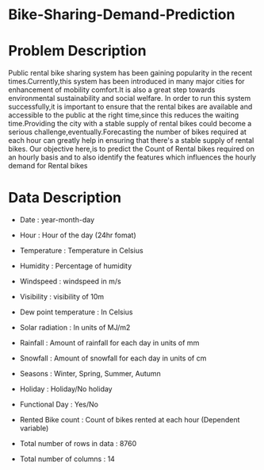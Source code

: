 # Bike-Sharing-Demand-Prediction

# Problem Description 
Public rental bike sharing system has been gaining popularity in the recent times.Currently,this system has been introduced in many major cities for enhancement of mobility comfort.It is also a great step towards environmental sustainability and social welfare.
In order to run this system successfully,it is important to ensure that the rental bikes are available and accessible to the public at the right time,since this reduces the waiting time.Providing the city with a stable supply of rental bikes could become a serious challenge,eventually.Forecasting the number of bikes required at each hour can greatly help in ensuring that there's a stable supply of rental bikes.
Our objective here,is to predict the Count of Rental bikes required on an hourly basis and to also identify the features which influences the hourly demand for Rental bikes

# Data Description 

- Date : year-month-day
- Hour : Hour of the day (24hr fomat)
- Temperature : Temperature in Celsius
- Humidity : Percentage of humidity
- Windspeed : windspeed in m/s
- Visibility : visibility of 10m
- Dew point temperature : In Celsius
- Solar radiation : In units of MJ/m2
- Rainfall : Amount of rainfall for each day in units of mm
- Snowfall : Amount of snowfall for each day in units of cm
- Seasons : Winter, Spring, Summer, Autumn
- Holiday : Holiday/No holiday
- Functional Day : Yes/No
- Rented Bike count : Count of bikes rented at each hour (Dependent variable)

- Total number of rows in data : 8760
- Total number of columns : 14

